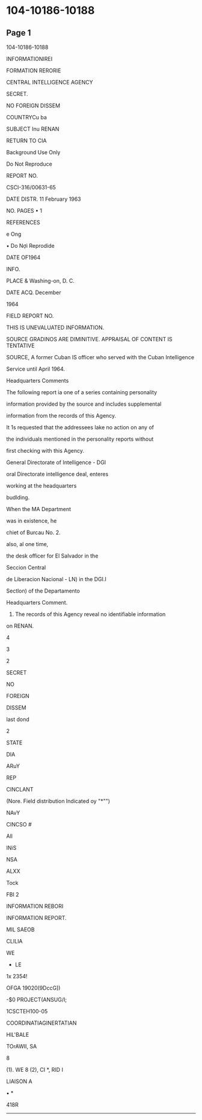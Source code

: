 # 104-10186-10188

## Page 1

104-10186-10188

INFORMATIONIREI

FORMATION RERORIE

CENTRAL INTELLIGENCE AGENCY

SECRET.

NO FOREIGN DISSEM

COUNTRYCu ba

SUBJECT Inu RENAN

RETURN TO CIA

Background Use Only

Do Not Reproduce

REPORT NO.

CSCI-316/00631-65

DATE DISTR. 11 February 1963

NO. PAGES • 1

REFERENCES

e Ong

• Do Nợi Reprodide

DATE OF1964

INFO.

PLACE & Washing-on, D. C.

DATE ACQ. December

1964

FIELD REPORT NO.

THIS IS UNEVALUATED INFORMATION.

SOURCE GRADINOS ARE DIMINITIVE. APPRAISAL OF CONTENT IS TENTATIVE

SOURCE, A former Cuban IS officer who served with the Cuban Intelligence

Service until April 1964.

Headquarters Comments

The following report ia one of a series containing personality

information provided by the source and includes supplemental

information from the records of this Agency.

It 1s requested that the addressees lake no action on any of

the individuals mentioned in the personality reports without

first checking with this Agency.

General Directorate of Intelligence - DGI

oral Directorate intelligence deal, enteres

working at the headquarters

budlding.

When the MA Department

was in existence, he

chiet of Burcau No. 2.

also, al one time,

the desk officer for El Salvador in the

Seccion Central

de Liberacion Nacional - LN) in the DGI.I

Sectlon) of the Departamento

Headquarters Comment.

1. The records of this Agency reveal no identifiable information

on RENAN.

4

3

2

SECRET

NO

FOREIGN

DISSEM

last dond

2

STATE

DIA

ARuY

REP

CINCLANT

(Nore. Field distribution Indicated oy "*"")

NAvY

CINCSO #

All

INiS

NSA

ALXX

Tock

FBI 2

INFORMATION REBORI

INFORMATION REPORT.

MIL SAEOB

CLILIA

WE

* LE

1x 2354!

OFGA 19020(9DccG])

-$0 PROJECT(ANSUG/I;

1CSCTEH100-05

COORDINATIAGINERTATIAN

HIL'BALE

TOrAWII, SA

8

(1). WE 8 (2), CI *, RID I

LIAISON A

• *

418R

---


